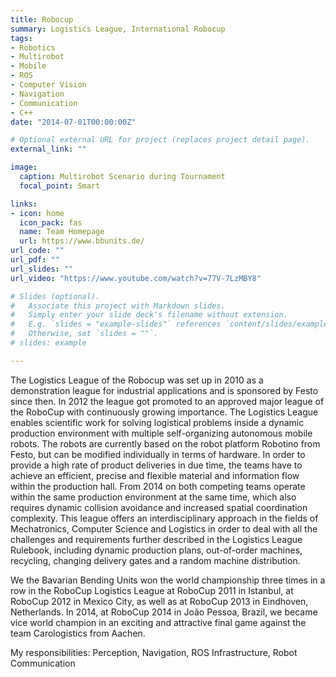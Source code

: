 ```yaml
---
title: Robocup
summary: Logistics League, International Robocup
tags:
- Robotics
- Multirobot
- Mobile
- ROS
- Computer Vision
- Navigation
- Communication
- C++
date: "2014-07-01T00:00:00Z"

# Optional external URL for project (replaces project detail page).
external_link: ""

image:
  caption: Multirobot Scenario during Tournament
  focal_point: Smart

links:
- icon: home
  icon_pack: fas
  name: Team Homepage
  url: https://www.bbunits.de/
url_code: ""
url_pdf: ""
url_slides: ""
url_video: "https://www.youtube.com/watch?v=77V-7LzMBY8"

# Slides (optional).
#   Associate this project with Markdown slides.
#   Simply enter your slide deck's filename without extension.
#   E.g. `slides = "example-slides"` references `content/slides/example-slides.md`.
#   Otherwise, set `slides = ""`.
# slides: example

---
```


The Logistics League of the Robocup was set up in 2010 as a demonstration league for industrial applications and is sponsored by Festo since then. In 2012 the league got promoted to an approved major league of the RoboCup with continuously growing importance. The Logistics League enables scientific work for solving logistical problems inside a dynamic production environment with multiple self-organizing autonomous mobile robots. The robots are currently based on the robot platform Robotino from Festo, but can be modified individually in terms of hardware. In order to provide a high rate of product deliveries in due time, the teams have to achieve an efficient, precise and flexible material and information flow within the production hall. From 2014 on both competing teams operate within the same production environment at the same time, which also requires dynamic collision avoidance and increased spatial coordination complexity. This league offers an interdisciplinary approach in the fields of Mechatronics, Computer Science and Logistics in order to deal with all the challenges and requirements further described in the Logistics League Rulebook, including dynamic production plans, out-of-order machines, recycling, changing delivery gates and a random machine distribution.

We the Bavarian Bending Units won the world championship three times in a row in the RoboCup Logistics League at RoboCup 2011 in Istanbul, at RoboCup 2012 in Mexico City, as well as at RoboCup 2013 in Eindhoven, Netherlands. In 2014, at RoboCup 2014 in João Pessoa, Brazil, we became vice world champion in an exciting and attractive final game against the team Carologistics from Aachen.

My responsibilities: Perception, Navigation, ROS Infrastructure, Robot Communication
